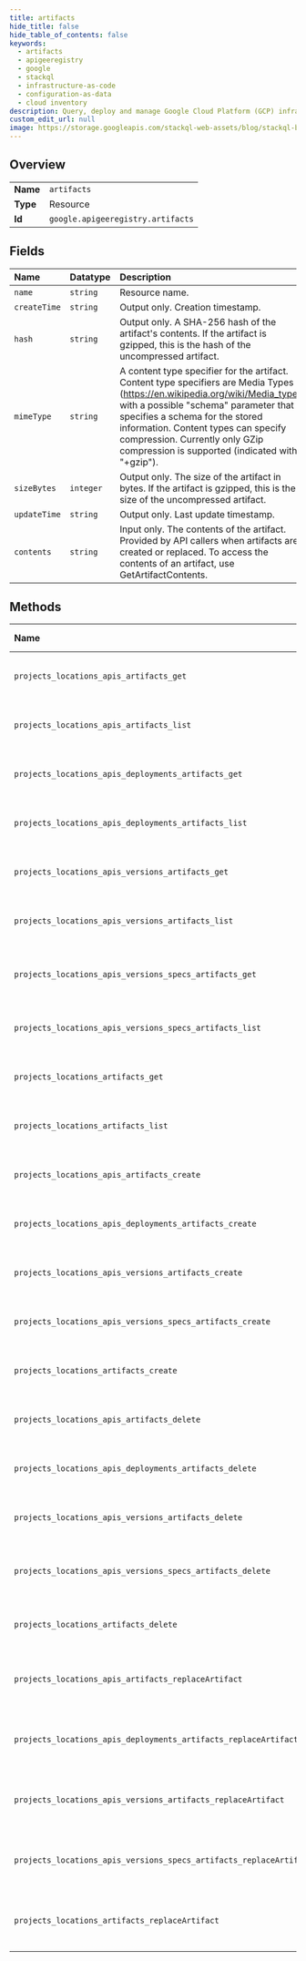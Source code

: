 ```yaml
---
title: artifacts
hide_title: false
hide_table_of_contents: false
keywords:
  - artifacts
  - apigeeregistry
  - google    
  - stackql
  - infrastructure-as-code
  - configuration-as-data
  - cloud inventory
description: Query, deploy and manage Google Cloud Platform (GCP) infrastructure and resources using SQL
custom_edit_url: null
image: https://storage.googleapis.com/stackql-web-assets/blog/stackql-blog-post-featured-image.png
---
```

  
    

## Overview
<table><tbody>
<tr><td><b>Name</b></td><td><code>artifacts</code></td></tr>
<tr><td><b>Type</b></td><td>Resource</td></tr>
<tr><td><b>Id</b></td><td><code>google.apigeeregistry.artifacts</code></td></tr>
</tbody></table>

## Fields
| Name | Datatype | Description |
|:-----|:---------|:------------|
| `name` | `string` | Resource name. |
| `createTime` | `string` | Output only. Creation timestamp. |
| `hash` | `string` | Output only. A SHA-256 hash of the artifact's contents. If the artifact is gzipped, this is the hash of the uncompressed artifact. |
| `mimeType` | `string` | A content type specifier for the artifact. Content type specifiers are Media Types (https://en.wikipedia.org/wiki/Media_type) with a possible "schema" parameter that specifies a schema for the stored information. Content types can specify compression. Currently only GZip compression is supported (indicated with "+gzip"). |
| `sizeBytes` | `integer` | Output only. The size of the artifact in bytes. If the artifact is gzipped, this is the size of the uncompressed artifact. |
| `updateTime` | `string` | Output only. Last update timestamp. |
| `contents` | `string` | Input only. The contents of the artifact. Provided by API callers when artifacts are created or replaced. To access the contents of an artifact, use GetArtifactContents. |
## Methods
| Name | Accessible by | Required Params | Description |
|:-----|:--------------|:----------------|:------------|
| `projects_locations_apis_artifacts_get` | `SELECT` | `apisId, artifactsId, locationsId, projectsId` | GetArtifact returns a specified artifact. |
| `projects_locations_apis_artifacts_list` | `SELECT` | `apisId, locationsId, projectsId` | ListArtifacts returns matching artifacts. |
| `projects_locations_apis_deployments_artifacts_get` | `SELECT` | `apisId, artifactsId, deploymentsId, locationsId, projectsId` | GetArtifact returns a specified artifact. |
| `projects_locations_apis_deployments_artifacts_list` | `SELECT` | `apisId, deploymentsId, locationsId, projectsId` | ListArtifacts returns matching artifacts. |
| `projects_locations_apis_versions_artifacts_get` | `SELECT` | `apisId, artifactsId, locationsId, projectsId, versionsId` | GetArtifact returns a specified artifact. |
| `projects_locations_apis_versions_artifacts_list` | `SELECT` | `apisId, locationsId, projectsId, versionsId` | ListArtifacts returns matching artifacts. |
| `projects_locations_apis_versions_specs_artifacts_get` | `SELECT` | `apisId, artifactsId, locationsId, projectsId, specsId, versionsId` | GetArtifact returns a specified artifact. |
| `projects_locations_apis_versions_specs_artifacts_list` | `SELECT` | `apisId, locationsId, projectsId, specsId, versionsId` | ListArtifacts returns matching artifacts. |
| `projects_locations_artifacts_get` | `SELECT` | `artifactsId, locationsId, projectsId` | GetArtifact returns a specified artifact. |
| `projects_locations_artifacts_list` | `SELECT` | `locationsId, projectsId` | ListArtifacts returns matching artifacts. |
| `projects_locations_apis_artifacts_create` | `INSERT` | `apisId, locationsId, projectsId` | CreateArtifact creates a specified artifact. |
| `projects_locations_apis_deployments_artifacts_create` | `INSERT` | `apisId, deploymentsId, locationsId, projectsId` | CreateArtifact creates a specified artifact. |
| `projects_locations_apis_versions_artifacts_create` | `INSERT` | `apisId, locationsId, projectsId, versionsId` | CreateArtifact creates a specified artifact. |
| `projects_locations_apis_versions_specs_artifacts_create` | `INSERT` | `apisId, locationsId, projectsId, specsId, versionsId` | CreateArtifact creates a specified artifact. |
| `projects_locations_artifacts_create` | `INSERT` | `locationsId, projectsId` | CreateArtifact creates a specified artifact. |
| `projects_locations_apis_artifacts_delete` | `DELETE` | `apisId, artifactsId, locationsId, projectsId` | DeleteArtifact removes a specified artifact. |
| `projects_locations_apis_deployments_artifacts_delete` | `DELETE` | `apisId, artifactsId, deploymentsId, locationsId, projectsId` | DeleteArtifact removes a specified artifact. |
| `projects_locations_apis_versions_artifacts_delete` | `DELETE` | `apisId, artifactsId, locationsId, projectsId, versionsId` | DeleteArtifact removes a specified artifact. |
| `projects_locations_apis_versions_specs_artifacts_delete` | `DELETE` | `apisId, artifactsId, locationsId, projectsId, specsId, versionsId` | DeleteArtifact removes a specified artifact. |
| `projects_locations_artifacts_delete` | `DELETE` | `artifactsId, locationsId, projectsId` | DeleteArtifact removes a specified artifact. |
| `projects_locations_apis_artifacts_replaceArtifact` | `EXEC` | `apisId, artifactsId, locationsId, projectsId` | ReplaceArtifact can be used to replace a specified artifact. |
| `projects_locations_apis_deployments_artifacts_replaceArtifact` | `EXEC` | `apisId, artifactsId, deploymentsId, locationsId, projectsId` | ReplaceArtifact can be used to replace a specified artifact. |
| `projects_locations_apis_versions_artifacts_replaceArtifact` | `EXEC` | `apisId, artifactsId, locationsId, projectsId, versionsId` | ReplaceArtifact can be used to replace a specified artifact. |
| `projects_locations_apis_versions_specs_artifacts_replaceArtifact` | `EXEC` | `apisId, artifactsId, locationsId, projectsId, specsId, versionsId` | ReplaceArtifact can be used to replace a specified artifact. |
| `projects_locations_artifacts_replaceArtifact` | `EXEC` | `artifactsId, locationsId, projectsId` | ReplaceArtifact can be used to replace a specified artifact. |
